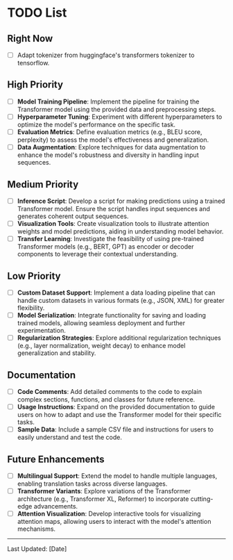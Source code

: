 # TODO List

## Right Now

- [ ] Adapt tokenizer from huggingface's transformers tokenizer to tensorflow.

## High Priority

- [ ] **Model Training Pipeline**: Implement the pipeline for training the Transformer model using the provided data and preprocessing steps.
- [ ] **Hyperparameter Tuning**: Experiment with different hyperparameters to optimize the model's performance on the specific task.
- [ ] **Evaluation Metrics**: Define evaluation metrics (e.g., BLEU score, perplexity) to assess the model's effectiveness and generalization.
- [ ] **Data Augmentation**: Explore techniques for data augmentation to enhance the model's robustness and diversity in handling input sequences.

## Medium Priority

- [ ] **Inference Script**: Develop a script for making predictions using a trained Transformer model. Ensure the script handles input sequences and generates coherent output sequences.
- [ ] **Visualization Tools**: Create visualization tools to illustrate attention weights and model predictions, aiding in understanding model behavior.
- [ ] **Transfer Learning**: Investigate the feasibility of using pre-trained Transformer models (e.g., BERT, GPT) as encoder or decoder components to leverage their contextual understanding.

## Low Priority

- [ ] **Custom Dataset Support**: Implement a data loading pipeline that can handle custom datasets in various formats (e.g., JSON, XML) for greater flexibility.
- [ ] **Model Serialization**: Integrate functionality for saving and loading trained models, allowing seamless deployment and further experimentation.
- [ ] **Regularization Strategies**: Explore additional regularization techniques (e.g., layer normalization, weight decay) to enhance model generalization and stability.

## Documentation

- [ ] **Code Comments**: Add detailed comments to the code to explain complex sections, functions, and classes for future reference.
- [ ] **Usage Instructions**: Expand on the provided documentation to guide users on how to adapt and use the Transformer model for their specific tasks.
- [ ] **Sample Data**: Include a sample CSV file and instructions for users to easily understand and test the code.

## Future Enhancements

- [ ] **Multilingual Support**: Extend the model to handle multiple languages, enabling translation tasks across diverse languages.
- [ ] **Transformer Variants**: Explore variations of the Transformer architecture (e.g., Transformer XL, Reformer) to incorporate cutting-edge advancements.
- [ ] **Attention Visualization**: Develop interactive tools for visualizing attention maps, allowing users to interact with the model's attention mechanisms.

---
Last Updated: [Date]
